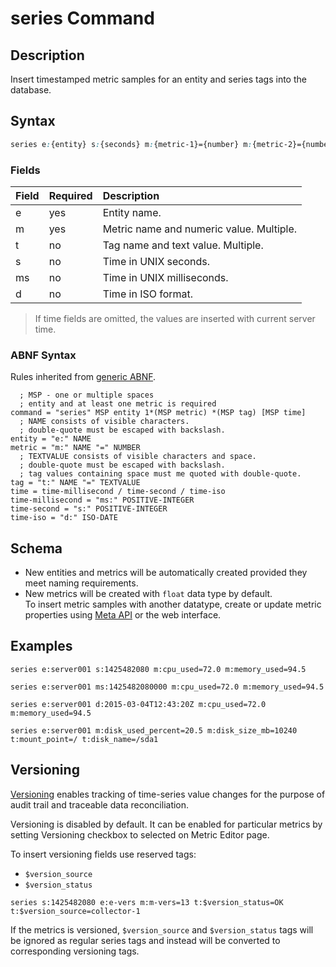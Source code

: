 # series Command

## Description

Insert timestamped metric samples for an entity and series tags into the database. 

## Syntax

```css
series e:{entity} s:{seconds} m:{metric-1}={number} m:{metric-2}={number} t:{tag-1}={value} t:{tag-2}={value}
```

### Fields

| **Field** | **Required** | **Description** |
|:---|:---|:---|
| e         | yes          | Entity name. |
| m         | yes          | Metric name and numeric value. Multiple. |
| t         | no           | Tag name and text value. Multiple. |
| s         | no           | Time in UNIX seconds. | 
| ms        | no           | Time in UNIX milliseconds. | 
| d         | no           | Time in ISO format. | 

> If time fields are omitted, the values are inserted with current server time.

### ABNF Syntax

Rules inherited from [generic ABNF](generic-abnf.md).

```properties
  ; MSP - one or multiple spaces
  ; entity and at least one metric is required
command = "series" MSP entity 1*(MSP metric) *(MSP tag) [MSP time]
  ; NAME consists of visible characters. 
  ; double-quote must be escaped with backslash.
entity = "e:" NAME
metric = "m:" NAME "=" NUMBER
  ; TEXTVALUE consists of visible characters and space. 
  ; double-quote must be escaped with backslash. 
  ; tag values containing space must me quoted with double-quote.
tag = "t:" NAME "=" TEXTVALUE
time = time-millisecond / time-second / time-iso
time-millisecond = "ms:" POSITIVE-INTEGER
time-second = "s:" POSITIVE-INTEGER
time-iso = "d:" ISO-DATE
```

## Schema

* New entities and metrics will be automatically created provided they meet naming requirements.
* New metrics will be created with `float` data type by default.<br>To insert metric samples with another datatype, create or update metric properties using [Meta API](/api/meta/metric/create-or-replace.md) or the web interface.

## Examples

```ls
series e:server001 s:1425482080 m:cpu_used=72.0 m:memory_used=94.5
```

```ls
series e:server001 ms:1425482080000 m:cpu_used=72.0 m:memory_used=94.5
```

```ls
series e:server001 d:2015-03-04T12:43:20Z m:cpu_used=72.0 m:memory_used=94.5
```

```ls
series e:server001 m:disk_used_percent=20.5 m:disk_size_mb=10240 t:mount_point=/ t:disk_name=/sda1
```

## Versioning


[Versioning](http://axibase.com/products/axibase-time-series-database/data-model/versioning/) enables tracking of time-series value changes for the purpose of audit trail and traceable data reconciliation.

Versioning is disabled by default. It can be enabled for particular metrics by setting Versioning checkbox to selected on Metric Editor page.

To insert versioning fields use reserved tags:

* `$version_source`
* `$version_status`

```ls
series s:1425482080 e:e-vers m:m-vers=13 t:$version_status=OK t:$version_source=collector-1
```

If the metrics is versioned,  `$version_source` and `$version_status` tags will be ignored as regular series tags and instead will be converted to corresponding versioning tags.

